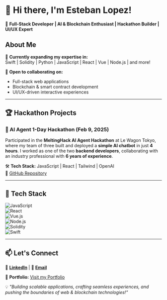 # 👋 Hi there, I'm Esteban Lopez!  

🚀 **Full-Stack Developer | AI & Blockchain Enthusiast | Hackathon Builder | UI/UX Expert**  

## About Me  
🌱 **Currently expanding my expertise in:**  
Swift | Solidity | Python | JavaScript | React | Vue | Node.js | and more!  

💞️ **Open to collaborating on:**  
- Full-stack web applications  
- Blockchain & smart contract development  
- UI/UX-driven interactive experiences  

---

## 🏆 Hackathon Projects  

### 🚀 AI Agent 1-Day Hackathon (Feb 9, 2025)  
Participated in the **MeltingHack AI Agent Hackathon** at Le Wagon Tokyo, where my team of three built and deployed a **simple AI chatbot** in just **4 hours**. I worked as one of the two **backend developers**, collaborating with an industry professional with **6 years of experience**.  

🛠 **Tech Stack:** JavaScript | React | Tailwind | OpenAI  
🔗 [GitHub Repository](https://github.com/lopezwebdev/team6)  

---

## 🔧 Tech Stack  
![JavaScript](https://img.shields.io/badge/JavaScript-F7DF1E?style=flat&logo=javascript&logoColor=black)  
![React](https://img.shields.io/badge/React-61DAFB?style=flat&logo=react&logoColor=black)  
![Vue.js](https://img.shields.io/badge/Vue.js-4FC08D?style=flat&logo=vue.js&logoColor=white)  
![Node.js](https://img.shields.io/badge/Node.js-339933?style=flat&logo=node.js&logoColor=white)  
![Solidity](https://img.shields.io/badge/Solidity-363636?style=flat&logo=solidity&logoColor=white)  
![Swift](https://img.shields.io/badge/Swift-FA7343?style=flat&logo=swift&logoColor=white)  

---

## 📫 Let's Connect  
🔗 **[LinkedIn](https://www.linkedin.com/in/esteban-lopez-webdev/)** | 📧 **[Email](mailto:hello@lopezesteban.me)**  

🚀 **Portfolio:** [Visit my Portfolio](http://lopezesteban.me/portfolio/)  

💡 *"Building scalable applications, crafting seamless experiences, and pushing the boundaries of web & blockchain technologies!"*  


